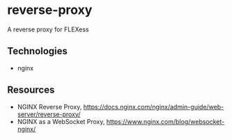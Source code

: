# reverse-proxy

A reverse proxy for FLEXess

## Technologies
* nginx

## Resources
* NGINX Reverse Proxy, https://docs.nginx.com/nginx/admin-guide/web-server/reverse-proxy/
* NGINX as a WebSocket Proxy, https://www.nginx.com/blog/websocket-nginx/
